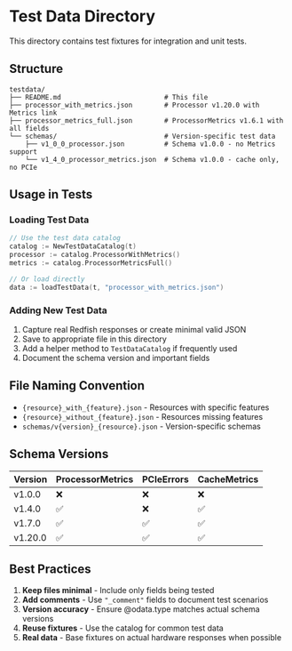 # Test Data Directory

This directory contains test fixtures for integration and unit tests.

## Structure

```
testdata/
├── README.md                          # This file
├── processor_with_metrics.json        # Processor v1.20.0 with Metrics link
├── processor_metrics_full.json        # ProcessorMetrics v1.6.1 with all fields
└── schemas/                           # Version-specific test data
    ├── v1_0_0_processor.json          # Schema v1.0.0 - no Metrics support
    └── v1_4_0_processor_metrics.json  # Schema v1.0.0 - cache only, no PCIe
```

## Usage in Tests

### Loading Test Data

```go
// Use the test data catalog
catalog := NewTestDataCatalog(t)
processor := catalog.ProcessorWithMetrics()
metrics := catalog.ProcessorMetricsFull()

// Or load directly
data := loadTestData(t, "processor_with_metrics.json")
```

### Adding New Test Data

1. Capture real Redfish responses or create minimal valid JSON
2. Save to appropriate file in this directory
3. Add a helper method to `TestDataCatalog` if frequently used
4. Document the schema version and important fields

## File Naming Convention

- `{resource}_with_{feature}.json` - Resources with specific features
- `{resource}_without_{feature}.json` - Resources missing features
- `schemas/v{version}_{resource}.json` - Version-specific schemas

## Schema Versions

| Version | ProcessorMetrics | PCIeErrors | CacheMetrics |
|---------|-----------------|------------|--------------|
| v1.0.0  | ❌              | ❌         | ❌           |
| v1.4.0  | ✅              | ❌         | ✅           |
| v1.7.0  | ✅              | ✅         | ✅           |
| v1.20.0 | ✅              | ✅         | ✅           |

## Best Practices

1. **Keep files minimal** - Include only fields being tested
2. **Add comments** - Use `"_comment"` fields to document test scenarios
3. **Version accuracy** - Ensure @odata.type matches actual schema versions
4. **Reuse fixtures** - Use the catalog for common test data
5. **Real data** - Base fixtures on actual hardware responses when possible